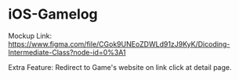 # iOS-Gamelog
Mockup Link: https://www.figma.com/file/CGok9UNEoZDWLd91zJ9KyK/Dicoding-Intermediate-Class?node-id=0%3A1

Extra Feature: Redirect to Game's website on link click at detail page.

